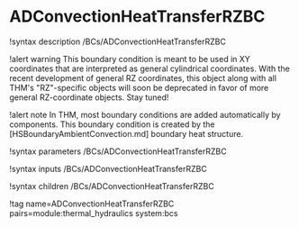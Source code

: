 # ADConvectionHeatTransferRZBC

!syntax description /BCs/ADConvectionHeatTransferRZBC

!alert warning
This boundary condition is meant to be used in XY coordinates that are interpreted as general cylindrical coordinates.
With the recent development of general RZ coordinates, this object along with all THM's "RZ"-specific
objects will soon be deprecated in favor of more general RZ-coordinate objects.
Stay tuned!

!alert note
In THM, most boundary conditions are added automatically by components. This boundary condition is created by the
[HSBoundaryAmbientConvection.md] boundary heat structure.

!syntax parameters /BCs/ADConvectionHeatTransferRZBC

!syntax inputs /BCs/ADConvectionHeatTransferRZBC

!syntax children /BCs/ADConvectionHeatTransferRZBC

!tag name=ADConvectionHeatTransferRZBC pairs=module:thermal_hydraulics system:bcs
